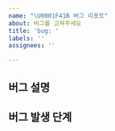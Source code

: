 ```yaml
---
name: "\U0001F41B 버그 리포트"
about: 버그를 고쳐주세요
title: 'bug: '
labels: ''
assignees: ''

---
```


## 버그 설명
<!-- 발생되는 문제에 대해 간단하게 설명해 주세요 -->

## 버그 발생 단계
<!-- 
동작을 재현하는 단계:

1. ‘...‘로 이동합니다.
2. ‘....‘을 클릭합니다.
3. ‘....’까지 아래로 스크롤합니다.
4. 오류 보기 
-->
